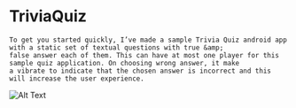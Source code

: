 # TriviaQuiz
```
To get you started quickly, I’ve made a sample Trivia Quiz android app with a static set of textual questions with true &amp; 
false answer each of them. This can have at most one player for this sample quiz application. On choosing wrong answer, it make 
a vibrate to indicate that the chosen answer is incorrect and this will increase the user experience.
```

![Alt Text](https://github.com/deepakjaiswal2018/Trivia-Quiz-App/TriviaQuiz_demo.gif)
